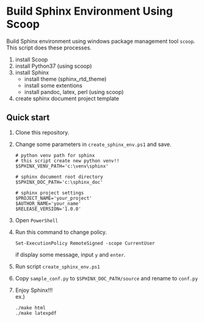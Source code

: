 # Build Sphinx Environment Using Scoop

Build Sphinx environment using windows package management tool `scoop`.  
This script does these processes.

1. install Scoop
1. install Python37 (using scoop)
1. install Sphinx
    - install theme (sphinx_rtd_theme)
    - install some extentions
    - install pandoc, latex, perl (using scoop)
1. create sphinx document project template

## Quick start

1. Clone this repository.
1. Change some parameters in `create_sphinx_env.ps1` and save.

    ```powershell:
    # python venv path for sphinx
    # this script create new python venv!!
    $SPHINX_VENV_PATH='c:\venv\sphinx'

    # sphinx document root directory
    $SPHINX_DOC_PATH='c:\sphinx_doc'

    # sphinx project settings
    $PROJECT_NAME='your_project'
    $AUTHOR_NAME='your_name'
    $RELEASE_VERSION='1.0.0'
    ```

1. Open `PowerShell`
1. Run this command to change policy.  

    ```powershell:
    Set-ExecutionPolicy RemoteSigned -scope CurrentUser
    ```

    if display some message, input `y` and `enter`.

1. Run script `create_sphinx_env.ps1`

1. Copy `sample_conf.py` to `$SPHINX_DOC_PATH/source` and rename to `conf.py`

1. Enjoy Sphinx!!!  
    ex.)  

    ```powershell:
    ./make html
    ./make latexpdf
    ```
